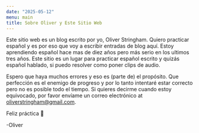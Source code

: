 ```yaml
---
date: "2025-05-12"
menu: main
title: Sobre Oliver y Este Sitio Web
---
```


Este sitio web es un blog escrito por yo, Oliver Stringham. Quiero practicar español y es por eso que voy a escribir entradas de blog aquí. Estoy aprendiendo español hace mas de diez años pero más serio en los ultimos tres años. Este sitio es un lugar para practicar español escrito y quizás español hablado, si puedo resolver como poner clips de audio.

Espero que haya muchos errores y eso es (parte de) el propósito. Que perfección es el enemigo de progreso y por lo tanto intentaré estar correcto pero no es posible todo el tiempo. Si quieres decirme cuando estoy equivocado, por favor envíame un correo electrónico at [oliverstringham@gmail.com](mailto:oliverstringham@gmail.com).

Feliz práctica 🙂 

-Oliver